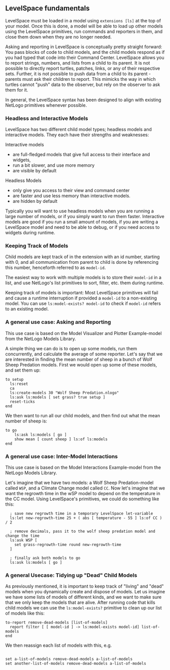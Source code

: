 ## LevelSpace fundamentals

LevelSpace must be loaded in a model using ```extensions [ls]``` at the top of your model. Once this is done, a model will be able to load up other models using the LevelSpace primitives, run commands and reporters in them, and close them down when they are no longer needed.

Asking and reporting in LevelSpace is conceptually pretty straight forward: You pass blocks of code to child models, and the child models respond as if you had typed that code into their Command Center. LevelSpace allows you to report strings, numbers, and lists from a child to its parent. It is not possible to directly report turtles, patches, links, or any of their respective sets. Further, it is not possible to push data from a child to its parent - parents must ask their children to report. This mimicks the way in which turtles cannot "push" data to the observer, but rely on the observer to ask them for it.

In general, the LevelSpace syntax has been designed to align with existing NetLogo primitives whenever possible.

### Headless and Interactive Models 

LevelSpace has two different child model types; headless models and interactive models. They each have their strengths and weaknesses: 

Interactive models 
* are full-fledged models that give full access to their interface and widgets,
* run a bit slower, and use more memory
* are visible by default

Headless Models
* only give you access to their view and command center 
* are faster and use less memory than interactive models. 
* are hidden by default

Typically you will want to use headless models when you are running a large number of models, or if you simply want to run them faster. Interactive models are good if you run a small amount of models, if you are writing a LevelSpace model and need to be able to debug, or if you need access to widgets during runtime.

### Keeping Track of Models

Child models are kept track of in the extension with an id number, starting with 0, and all communication from parent to child is done by referencing this number, henceforth referred to as `model-id`.

The easiest way to work with multiple models is to store their `model-id` in a list, and use NetLogo's list primitives to sort, filter, etc. them during runtime.

Keeping track of models is important: Most LevelSpace primitives will fail and cause a runtime interruption if provided a `model-id` to a non-existing model. You can use `ls:model-exists? model-id` to check if `model-id` refers to an existing model.

### A general use case: Asking and Reporting

This use case is based on the Model Visualizer and Plotter Example-model from the NetLogo Models Library.

A simple thing we can do is to open up some models, run them concurrently, and calculate the average of some reporter. Let's say that we are interested in finding the mean number of sheep in a bunch of Wolf Sheep Predation models. First we would open up some of these models, and set them up:

```
to setup
  ls:reset
  ca
  ls:create-models 30 "Wolf Sheep Predation.nlogo"
  ls:ask ls:models [ set grass? true setup ]
  reset-ticks
end
```
We then want to run all our child models, and then find out what the mean number of sheep is:
```
to go
    ls:ask ls:models [ go ]
    show mean [ count sheep ] ls:of ls:models
end
```

### A general use case: Inter-Model Interactions

This use case is based on the Model Interactions Example-model from the NetLogo Models Library.

Let's imagine that we have two models: a Wolf Sheep Predation-model called `WSP`, and a Climate Change model called `CC`. Now let's imagine that we want the regrowth time in the wSP model to depend on the temperature in the CC model. Using LevelSpace's primitives, we could do something like this: 

```
  ; save new regrowth time in a temporary LevelSpace let-variable
  ls:let new-regrowth-time 25 + ( abs [ temperature - 55 ] ls:of CC ) / 2

  ; remove decimals, pass it to the wolf sheep predation model and change the time
  ls:ask WSP [
    set grass-regrowth-time round new-regrowth-time
  ]

  ; finally ask both models to go
  ls:ask ls:models [ go ]
``` 

### A general Usecase: Tidying up "Dead" Child Models

As previously mentioned, it is important to keep track of "living" and "dead" models when you dynamically create and dispose of models. Let us imagine we have some lists of models of different kinds, and we want to make sure that we only keep the models that are alive. After running code that kills child models we can use the `ls:model-exists?` primitive to clean up our list of models like this:

```
to-report remove-dead-models [list-of-models]
  report filter [ [ model-id ] -> ls:model-exists model-id] list-of-models
end
```

We then reassign each list of models with this, e.g. 

```

set a-list-of-models remove-dead-models a-list-of-models
set another-list-of-models remove-dead-models a-list-of-models
```
